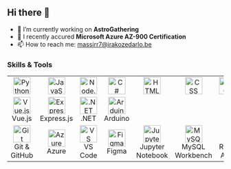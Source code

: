 ## Hi there 👋

- 🔭 I’m currently working on **AstroGathering**
- 🌱 I recently accured **Microsoft Azure AZ-900 Certification**
- 📫 How to reach me: massirr7@irakozedarlo.be

<h3 align="left">Skills & Tools</h3>

<table>
  <tr>
    <td align="center" width="90">
      <img src="https://cdn.jsdelivr.net/gh/devicons/devicon/icons/python/python-original.svg" width="40" height="40" alt="Python"/><br/>
    </td>
    <td align="center" width="90">
      <img src="https://cdn.jsdelivr.net/gh/devicons/devicon/icons/javascript/javascript-original.svg" width="40" height="40" alt="JavaScript"/><br/>
    </td>
    <td align="center" width="90">
      <img src="https://cdn.jsdelivr.net/gh/devicons/devicon/icons/nodejs/nodejs-original.svg" width="40" height="40" alt="Node.js"/><br/>
    </td>
    <td align="center" width="90">
      <img src="https://cdn.jsdelivr.net/gh/devicons/devicon/icons/csharp/csharp-original.svg" width="40" height="40" alt="C#"/><br/>
    </td>
    <td align="center" width="90">
      <img src="https://cdn.jsdelivr.net/gh/devicons/devicon/icons/html5/html5-original.svg" width="40" height="40" alt="HTML"/><br/>
    </td>
    <td align="center" width="90">
      <img src="https://cdn.jsdelivr.net/gh/devicons/devicon/icons/css3/css3-original.svg" width="40" height="40" alt="CSS"/><br/>
    </td>
    <td align="center" width="90">
      <img src="https://cdn.jsdelivr.net/gh/devicons/devicon/icons/mysql/mysql-original.svg" width="40" height="40" alt="SQL"/><br/>
    </td>
  </tr>
  <tr>
    <td align="center" width="90">
      <img src="https://cdn.jsdelivr.net/gh/devicons/devicon/icons/vuejs/vuejs-original.svg" width="40" height="40" alt="Vue.js"/><br/>Vue.js
    </td>
    <td align="center" width="90">
      <img src="https://cdn.jsdelivr.net/gh/devicons/devicon/icons/express/express-original.svg" width="40" height="40" alt="Express.js"/><br/>Express.js
    </td>
    <td align="center" width="90">
      <img src="https://cdn.jsdelivr.net/gh/devicons/devicon/icons/dotnetcore/dotnetcore-original.svg" width="40" height="40" alt=".NET"/><br/>.NET
    </td>
    <td align="center" width="90">
      <img src="https://cdn.jsdelivr.net/gh/devicons/devicon/icons/arduino/arduino-original.svg" width="40" height="40" alt="Arduino"/><br/>Arduino
    </td>
  </tr>
    <tr>
    <td align="center" width="90">
      <img src="https://cdn.jsdelivr.net/gh/devicons/devicon/icons/git/git-original.svg" width="40" height="40" alt="Git"/><br/>Git & GitHub
    </td>
    <td align="center" width="90">
      <img src="https://cdn.jsdelivr.net/gh/devicons/devicon/icons/azure/azure-original.svg" width="40" height="40" alt="Azure"/><br/>Azure
    </td>
    <td align="center" width="90">
      <img src="https://cdn.jsdelivr.net/gh/devicons/devicon/icons/vscode/vscode-original.svg" width="40" height="40" alt="VS Code"/><br/>VS Code
    </td>
    <td align="center" width="90">
      <img src="https://cdn.jsdelivr.net/gh/devicons/devicon/icons/figma/figma-original.svg" width="40" height="40" alt="Figma"/><br/>Figma
    </td>
    <td align="center" width="90">
      <!-- No Devicon for Jupyter Notebook, use text -->
      <img src="https://cdn.jsdelivr.net/gh/devicons/devicon/icons/jupyter/jupyter-original.svg" width="40" height="40" alt="Jupyter Notebook"/><br/>Jupyter Notebook
    </td>
    <td align="center" width="90">
      <!-- No Devicon for MySQL Workbench, fallback to text -->
      <img src="https://cdn.jsdelivr.net/gh/devicons/devicon/icons/mysql/mysql-original.svg" width="40" height="40" alt="MySQL"/><br/>MySQL Workbench
    </td>
    <td align="center" width="90">
      <!-- No icon for REST APIs, use text -->
      <span style="font-size:32px;">🔗</span><br/>REST APIs
    </td>
  </tr>
</table>

<!--
**massirr/massirr** is a ✨ _special_ ✨ repository because its `README.md` (this file) appears on your GitHub profile.

Here are some ideas to get you started:

- 🔭 I’m currently working on ...
- 🌱 I’m currently learning ...
- 👯 I’m looking to collaborate on ...
- 🤔 I’m looking for help with ...
- 💬 Ask me about ...
- 📫 How to reach me: ...
- 😄 Pronouns: ...
- ⚡ Fun fact: ...
-->
